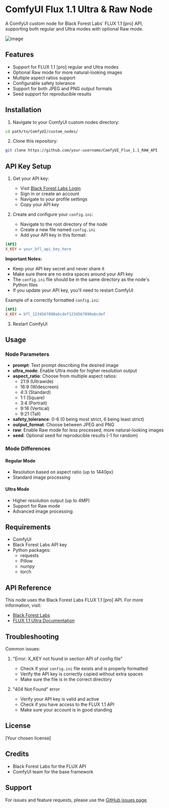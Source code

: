 # ComfyUI Flux 1.1 Ultra & Raw Node

A ComfyUI custom node for Black Forest Labs' FLUX 1.1 [pro] API, supporting both regular and Ultra modes with optional Raw mode.

![image](https://github.com/user-attachments/assets/8b7f871e-8e2d-4317-8525-c2edde12515e)

## Features

- Support for FLUX 1.1 [pro] regular and Ultra modes
- Optional Raw mode for more natural-looking images
- Multiple aspect ratios support
- Configurable safety tolerance
- Support for both JPEG and PNG output formats
- Seed support for reproducible results

## Installation

1. Navigate to your ComfyUI custom nodes directory:
```bash
cd path/to/ComfyUI/custom_nodes/
```

2. Clone this repository:
```bash
git clone https://github.com/your-username/ComfyUI_Flux_1.1_RAW_API
```

## API Key Setup

1. Get your API key:
   - Visit [Black Forest Labs Login](https://api.bfl.ml/auth/login?message=Login+Failed.#)
   - Sign in or create an account
   - Navigate to your profile settings
   - Copy your API key

2. Create and configure your `config.ini`:
   - Navigate to the root directory of the node
   - Create a new file named `config.ini`
   - Add your API key in this format:
```ini
[API]
X_KEY = your_bfl_api_key_here
```

**Important Notes:**
- Keep your API key secret and never share it
- Make sure there are no extra spaces around your API key
- The `config.ini` file should be in the same directory as the node's Python files
- If you update your API key, you'll need to restart ComfyUI

Example of a correctly formatted `config.ini`:
```ini
[API]
X_KEY = bfl_1234567890abcdef1234567890abcdef
```

3. Restart ComfyUI

## Usage

### Node Parameters

- **prompt**: Text prompt describing the desired image
- **ultra_mode**: Enable Ultra mode for higher resolution output
- **aspect_ratio**: Choose from multiple aspect ratios:
  - 21:9 (Ultrawide)
  - 16:9 (Widescreen)
  - 4:3 (Standard)
  - 1:1 (Square)
  - 3:4 (Portrait)
  - 9:16 (Vertical)
  - 9:21 (Tall)
- **safety_tolerance**: 0-6 (0 being most strict, 6 being least strict)
- **output_format**: Choose between JPEG and PNG
- **raw**: Enable Raw mode for less processed, more natural-looking images
- **seed**: Optional seed for reproducible results (-1 for random)

### Mode Differences

#### Regular Mode
- Resolution based on aspect ratio (up to 1440px)
- Standard image processing

#### Ultra Mode
- Higher resolution output (up to 4MP)
- Support for Raw mode
- Advanced image processing

## Requirements

- ComfyUI
- Black Forest Labs API key
- Python packages:
  - requests
  - Pillow
  - numpy
  - torch

## API Reference

This node uses the Black Forest Labs FLUX 1.1 [pro] API. For more information, visit:
- [Black Forest Labs](https://blackforestlabs.ai/)
- [FLUX 1.1 Ultra Documentation](https://fal.ai/models/fal-ai/flux-pro/v1.1-ultra)

## Troubleshooting

Common issues:
1. "Error: X_KEY not found in section API of config file"
   - Check if your `config.ini` file exists and is properly formatted
   - Verify the API key is correctly copied without extra spaces
   - Make sure the file is in the correct directory

2. "404 Not Found" error
   - Verify your API key is valid and active
   - Check if you have access to the FLUX 1.1 API
   - Make sure your account is in good standing

## License

[Your chosen license]

## Credits

- Black Forest Labs for the FLUX API
- ComfyUI team for the base framework

## Support

For issues and feature requests, please use the [GitHub issues page](https://github.com/your-username/ComfyUI_Flux_1.1_RAW_API/issues).

